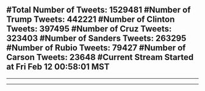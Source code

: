 #Total Number of Tweets: 1529481 
#Number of Trump Tweets: 442221
#Number of Clinton Tweets: 397495
#Number of Cruz Tweets: 323403
#Number of Sanders Tweets: 263295
#Number of Rubio Tweets: 79427
#Number of Carson Tweets: 23648
#Current Stream Started at Fri Feb 12 00:58:01 MST
---
---
---
